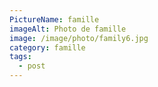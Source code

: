 ```yaml
---
PictureName: famille
imageAlt: Photo de famille
image: /image/photo/family6.jpg
category: famille
tags:
  - post
---
```

